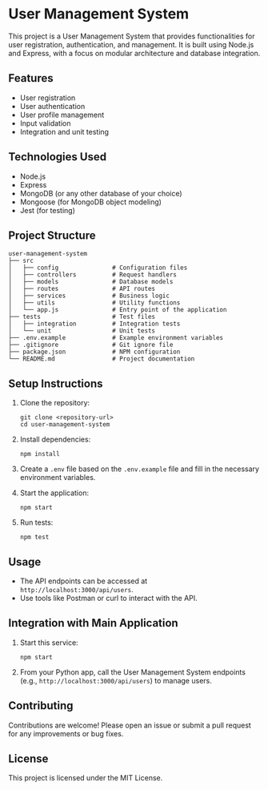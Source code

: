 # User Management System

This project is a User Management System that provides functionalities for user registration, authentication, and management. It is built using Node.js and Express, with a focus on modular architecture and database integration.

## Features

- User registration
- User authentication
- User profile management
- Input validation
- Integration and unit testing

## Technologies Used

- Node.js
- Express
- MongoDB (or any other database of your choice)
- Mongoose (for MongoDB object modeling)
- Jest (for testing)

## Project Structure

```
user-management-system
├── src
│   ├── config               # Configuration files
│   ├── controllers          # Request handlers
│   ├── models               # Database models
│   ├── routes               # API routes
│   ├── services             # Business logic
│   ├── utils                # Utility functions
│   └── app.js               # Entry point of the application
├── tests                    # Test files
│   ├── integration          # Integration tests
│   └── unit                 # Unit tests
├── .env.example             # Example environment variables
├── .gitignore               # Git ignore file
├── package.json             # NPM configuration
└── README.md                # Project documentation
```

## Setup Instructions

1. Clone the repository:
   ```
   git clone <repository-url>
   cd user-management-system
   ```

2. Install dependencies:
   ```
   npm install
   ```

3. Create a `.env` file based on the `.env.example` file and fill in the necessary environment variables.

4. Start the application:
   ```
   npm start
   ```

5. Run tests:
   ```
   npm test
   ```

## Usage

- The API endpoints can be accessed at `http://localhost:3000/api/users`.
- Use tools like Postman or curl to interact with the API.

## Integration with Main Application
1. Start this service:
   ```
   npm start
   ```
2. From your Python app, call the User Management System endpoints (e.g., `http://localhost:3000/api/users`) to manage users.

## Contributing

Contributions are welcome! Please open an issue or submit a pull request for any improvements or bug fixes.

## License

This project is licensed under the MIT License.